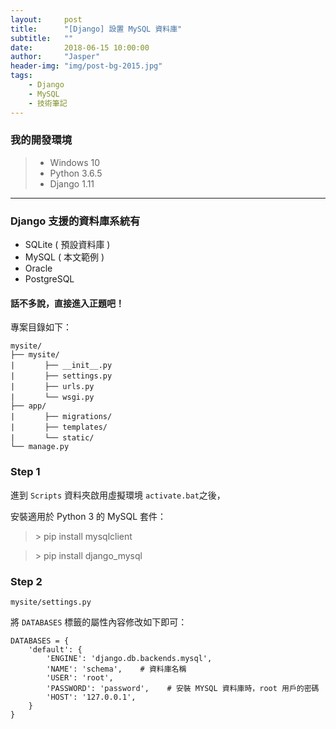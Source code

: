 ```yaml
---
layout:     post
title:      "[Django] 設置 MySQL 資料庫"
subtitle:   ""
date:       2018-06-15 10:00:00
author:     "Jasper"
header-img: "img/post-bg-2015.jpg"
tags:
    - Django
    - MySQL
    - 技術筆記
---
```


### 我的開發環境
> - Windows 10 
> - Python 3.6.5
> - Django 1.11


------------

### Django 支援的資料庫系統有
- SQLite ( 預設資料庫 )
- MySQL ( 本文範例 )
- Oracle
- PostgreSQL

#### 話不多說，直接進入正題吧！

專案目錄如下：

```
mysite/
├── mysite/
|　　　　├── __init__.py
|　　　　├── settings.py
|　　　　├── urls.py
|　　　　└── wsgi.py
├── app/
|　　　　├── migrations/
|　　　　├── templates/
|　　　　└── static/
└── manage.py
```

### Step 1
進到 `Scripts` 資料夾啟用虛擬環境 `activate.bat`之後，

安裝適用於 Python 3 的 MySQL 套件：

> \> pip install mysqlclient

> \> pip install django_mysql

### Step 2
`mysite/settings.py`

將 `DATABASES` 標籤的屬性內容修改如下即可：
```
DATABASES = {
    'default': {
        'ENGINE': 'django.db.backends.mysql',
        'NAME': 'schema',    # 資料庫名稱
        'USER': 'root',
        'PASSWORD': 'password',    # 安裝 MYSQL 資料庫時，root 用戶的密碼
        'HOST': '127.0.0.1',
    }
}
```